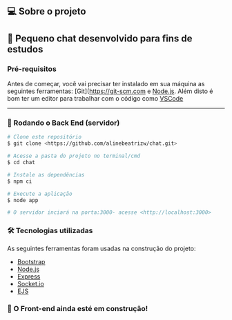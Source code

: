 

## 💻 Sobre o projeto

💬 Pequeno chat desenvolvido para fins de estudos
---

### Pré-requisitos

Antes de começar, você vai precisar ter instalado em sua máquina as seguintes ferramentas:
[Git](https://git-scm.com e [Node.js](https://nodejs.org/en/). 
Além disto é bom ter um editor para trabalhar com o código como [VSCode](https://code.visualstudio.com/)

---

### 🎲 Rodando o Back End (servidor)

```bash
# Clone este repositório
$ git clone <https://github.com/alinebeatrizw/chat.git>

# Acesse a pasta do projeto no terminal/cmd
$ cd chat

# Instale as dependências
$ npm ci

# Execute a aplicação
$ node app

# O servidor inciará na porta:3000- acesse <http://localhost:3000>
```


### 🛠 Tecnologias utilizadas

As seguintes ferramentas foram usadas na construção do projeto:

- [Bootstrap](https://getbootstrap.com/)
- [Node.js](https://nodejs.org/en/)
- [Express](https://expressjs.com/pt-br/)
- [Socket.io](https://socket.io/)
- [EJS](https://ejs.co/)

### 👷 O Front-end ainda esté em construção!
